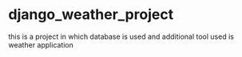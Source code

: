 # django_weather_project
this is a project in which database is used and additional tool used is weather application
